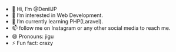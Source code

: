- 👋 Hi, I’m @DenilJP
- 👀 I’m interested in Web Development.
- 🌱 I’m currently learning PHP(Laravel).
- 📫 follow me on Instagram or any other social media to reach me.
- 😄 Pronouns: jigu
- ⚡ Fun fact: crazy

<!---
DenilJP/DenilJP is a ✨ special ✨ repository because its `README.md` (this file) appears on your GitHub profile.
You can click the Preview link to take a look at your changes.
--->
